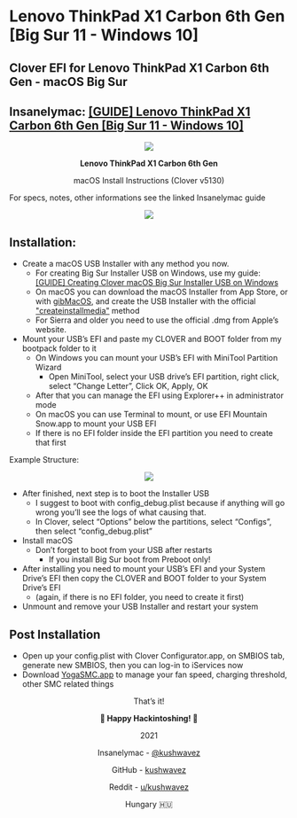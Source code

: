 #  Lenovo ThinkPad X1 Carbon 6th Gen [Big Sur 11 - Windows 10]
## Clover EFI for Lenovo ThinkPad X1 Carbon 6th Gen - macOS Big Sur
## Insanelymac: [[GUIDE] Lenovo ThinkPad X1 Carbon 6th Gen [Big Sur 11 - Windows 10]](https://www.insanelymac.com/forum/topic/346368-guide-lenovo-thinkpad-x1-carbon-6th-gen-big-sur-11-windows-10/)
<p align="center">
<img src="https://i.ibb.co/2FTNg5t/lenovo-x1-carbon-6th-20kh-png-45213fcfbc31a832fd51995162ddf9c3.png">
</p>
<p align="center"><b>Lenovo ThinkPad X1 Carbon 6th Gen</b></p>
<p align=center>macOS Install Instructions (Clover v5130)</p>
<p>For specs, notes, other informations see the linked Insanelymac guide</p>
<p align="center">
<img src="https://i.ibb.co/jv9SkRp/Screenshot-2021-02-14-at-20-24-31.png">
</p>

## Installation:
- Create a macOS USB Installer with any method you now.
    - For creating Big Sur Installer USB on Windows, use my guide: <a href="https://www.insanelymac.com/forum/topic/346703-guide-creating-clover-macos-big-sur-installer-usb-on-windows/" target="_blank">[GUIDE] Creating Clover macOS Big Sur Installer USB on Windows</a>
    - On macOS you can download the macOS Installer from App Store, or with <a href="https://github.com/corpnewt/gibMacOS" target="_blank">gibMacOS</a>, and create the USB Installer with the official <a href="https://support.apple.com/en-in/HT201372" target="_blank">"createinstallmedia"</a> method
    - For Sierra and older you need to use the official .dmg from Apple’s website.
- Mount your USB’s EFI and paste my CLOVER and BOOT folder from my bootpack
folder to it
    - On Windows you can mount your USB’s EFI with MiniTool Partition Wizard
        - Open MiniTool, select your USB drive’s EFI partition, right click, select “Change Letter”, Click OK, Apply, OK
    - After that you can manage the EFI using Explorer++ in administrator mode
    - On macOS you can use Terminal to mount, or use EFI Mountain Snow.app to mount your USB EFI
    - If there is no EFI folder inside the EFI partition you need to create that first
 
Example Structure:
<p align=center>
    <img src="https://i.ibb.co/5FZthw6/Picture-1.png">
</p>

- After finished, next step is to boot the Installer USB
    - I suggest to boot with config_debug.plist because if anything will go wrong you’ll see the logs of what causing that. 
    - In Clover, select “Options” below the partitions, select “Configs”, then select “config_debug.plist” 
- Install macOS 
    - Don’t forget to boot from your USB after restarts 
        - If you install Big Sur boot from Preboot only! 
- After installing you need to mount your USB’s EFI and your System Drive’s EFI then copy the CLOVER and BOOT folder to your System Drive’s EFI  
    - (again, if there is no EFI folder, you need to create it first) 
- Unmount and remove your USB Installer and restart your system 

## Post Installation
- Open up your config.plist with Clover Configurator.app, on SMBIOS tab, generate new SMBIOS, then you can log-in to iServices now
- Download <a href="https://github.com/zhen-zen/YogaSMC">YogaSMC.app</a> to manage your fan speed, charging threshold, other SMC related things

<p align=center>That’s it!</p>
<p align=center><b> Happy Hackintoshing!  </b></p>
<p align=center>2021</p>
<p align=center>Insanelymac - <a href="https://www.insanelymac.com/forum/profile/2210435-kushwavez/" target="_blank">@kushwavez</a></p>
<p align=center>GitHub - <a href="https://github.com/kushwavez" target="_blank">kushwavez</a></p>
<p align=center>Reddit - <a href="https://www.reddit.com/user/kushwavez" target="_blank">u/kushwavez</a></p>
<p align=center>Hungary 🇭🇺</p>
